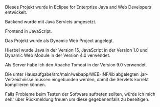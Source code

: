 Dieses Projekt wurde in Eclipse for Enterprise Java and Web Developers entwickelt.


Backend wurde mit Java Servlets umgesetzt.

Frontend in JavaScript.

Das Projekt wurde als Dynamic Web Project angelegt.

Hierbei wurde Java in der Version 15, JavaScript in der Version 1.0 und Dynamic Web Module in der Version 4.0 verwendet.

Als Server habe ich den Apache Tomcat in der Version 9.0 verwendet.



Die unter Hausaufgabe/src/main/webapp/WEB-INF/lib abgelegten .jar-Verzeichnisse müssen eingebunden werden, damit die Servlets korrekt kompilieren können.



Falls Probleme beim Testen der Software auftreten sollten, würde ich mich sehr über Rückmeldung freuen um diese gegebenenfalls zu beseitigen.